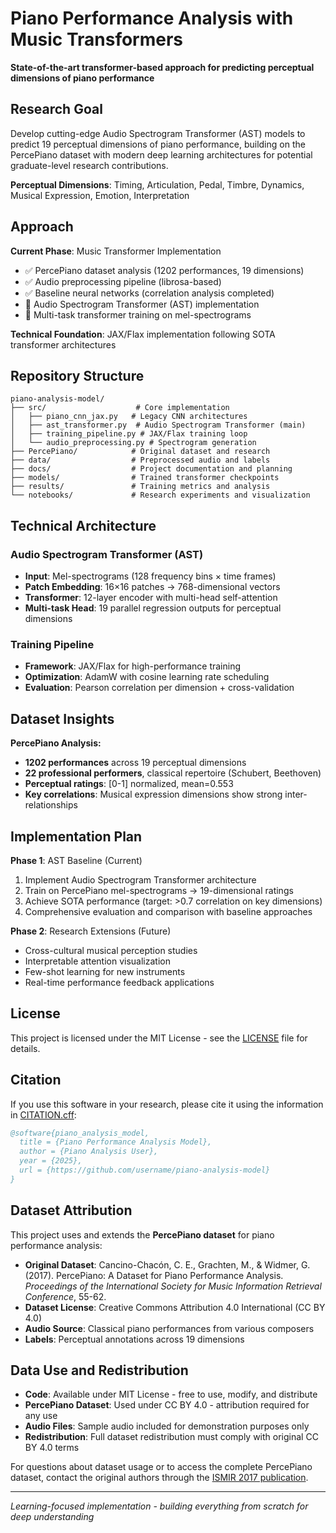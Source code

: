 # Piano Performance Analysis with Music Transformers

**State-of-the-art transformer-based approach for predicting perceptual dimensions of piano performance**

## Research Goal

Develop cutting-edge Audio Spectrogram Transformer (AST) models to predict 19 perceptual dimensions of piano performance, building on the PercePiano dataset with modern deep learning architectures for potential graduate-level research contributions.

**Perceptual Dimensions**: Timing, Articulation, Pedal, Timbre, Dynamics, Musical Expression, Emotion, Interpretation

## Approach

**Current Phase**: Music Transformer Implementation

- ✅ PercePiano dataset analysis (1202 performances, 19 dimensions)
- ✅ Audio preprocessing pipeline (librosa-based)
- ✅ Baseline neural networks (correlation analysis completed)
- 🚧 Audio Spectrogram Transformer (AST) implementation
- 🎯 Multi-task transformer training on mel-spectrograms

**Technical Foundation**: JAX/Flax implementation following SOTA transformer architectures

## Repository Structure

```
piano-analysis-model/
├── src/                    # Core implementation
│   ├── piano_cnn_jax.py   # Legacy CNN architectures
│   ├── ast_transformer.py  # Audio Spectrogram Transformer (main)
│   ├── training_pipeline.py # JAX/Flax training loop
│   └── audio_preprocessing.py # Spectrogram generation
├── PercePiano/            # Original dataset and research
├── data/                  # Preprocessed audio and labels
├── docs/                  # Project documentation and planning
├── models/                # Trained transformer checkpoints
├── results/               # Training metrics and analysis
└── notebooks/             # Research experiments and visualization
```

## Technical Architecture

### Audio Spectrogram Transformer (AST)
- **Input**: Mel-spectrograms (128 frequency bins × time frames)
- **Patch Embedding**: 16×16 patches → 768-dimensional vectors
- **Transformer**: 12-layer encoder with multi-head self-attention
- **Multi-task Head**: 19 parallel regression outputs for perceptual dimensions

### Training Pipeline
- **Framework**: JAX/Flax for high-performance training
- **Optimization**: AdamW with cosine learning rate scheduling
- **Evaluation**: Pearson correlation per dimension + cross-validation

## Dataset Insights

**PercePiano Analysis:**
- **1202 performances** across 19 perceptual dimensions
- **22 professional performers**, classical repertoire (Schubert, Beethoven)
- **Perceptual ratings**: [0-1] normalized, mean=0.553
- **Key correlations**: Musical expression dimensions show strong inter-relationships

## Implementation Plan

**Phase 1**: AST Baseline (Current)
1. Implement Audio Spectrogram Transformer architecture
2. Train on PercePiano mel-spectrograms → 19-dimensional ratings  
3. Achieve SOTA performance (target: >0.7 correlation on key dimensions)
4. Comprehensive evaluation and comparison with baseline approaches

**Phase 2**: Research Extensions (Future)
- Cross-cultural musical perception studies
- Interpretable attention visualization
- Few-shot learning for new instruments
- Real-time performance feedback applications

## License

This project is licensed under the MIT License - see the [LICENSE](LICENSE) file for details.

## Citation

If you use this software in your research, please cite it using the information in [CITATION.cff](CITATION.cff):

```bibtex
@software{piano_analysis_model,
  title = {Piano Performance Analysis Model},
  author = {Piano Analysis User},
  year = {2025},
  url = {https://github.com/username/piano-analysis-model}
}
```

## Dataset Attribution

This project uses and extends the **PercePiano dataset** for piano performance analysis:

- **Original Dataset**: Cancino-Chacón, C. E., Grachten, M., & Widmer, G. (2017). PercePiano: A Dataset for Piano Performance Analysis. *Proceedings of the International Society for Music Information Retrieval Conference*, 55-62.
- **Dataset License**: Creative Commons Attribution 4.0 International (CC BY 4.0)
- **Audio Source**: Classical piano performances from various composers
- **Labels**: Perceptual annotations across 19 dimensions

## Data Use and Redistribution

- **Code**: Available under MIT License - free to use, modify, and distribute
- **PercePiano Dataset**: Used under CC BY 4.0 - attribution required for any use
- **Audio Files**: Sample audio included for demonstration purposes only
- **Redistribution**: Full dataset redistribution must comply with original CC BY 4.0 terms

For questions about dataset usage or to access the complete PercePiano dataset, contact the original authors through the [ISMIR 2017 publication](https://doi.org/10.5334/tismir.17).

---
*Learning-focused implementation - building everything from scratch for deep understanding*
